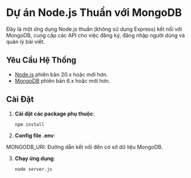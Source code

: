 # Dự án Node.js Thuần với MongoDB

Đây là một ứng dụng Node.js thuần (không sử dụng Express) kết nối với MongoDB, cung cấp các API cho việc đăng ký, đăng nhập người dùng và quản lý bài viết.

## Yêu Cầu Hệ Thống

- [Node.js](https://nodejs.org/) phiên bản 20.x hoặc mới hơn.
- [MongoDB](https://www.mongodb.com/) phiên bản 6.x hoặc mới hơn.

## Cài Đặt

1. **Cài đặt các package phụ thuộc**:

   ```bash
   npm install

2. **Config file .env**:

  MONGODB_URI: Đường dẫn kết nối đến cơ sở dữ liệu MongoDB.

3. **Chạy ứng dụng**:

   ```bash
   node server.js
